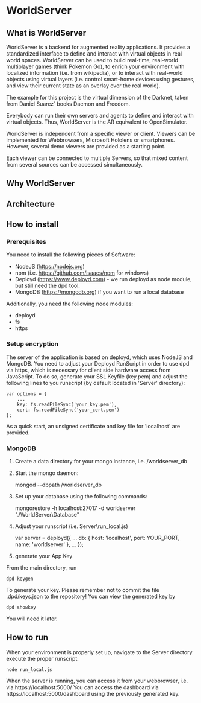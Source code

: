 # WorldServer

## What is WorldServer

WorldServer is a backend for augmented reality applications.
It provides a standardized interface to define and interact with virtual objects in real world spaces.
WorldServer can be used to build real-time, real-world multiplayer games (think Pokemon Go), to enrich your environment with localized information (i.e. from wikipedia), or to interact with real-world objects using virtual layers (i.e. control smart-home devices using gestures, and view their current state as an overlay over the real world).

The example for this project is the virtual dimension of the Darknet, taken from Daniel Suarez´ books Daemon and Freedom.

Everybody can run their own servers and agents to define and interact with virtual objects. Thus, WorldServer is the AR equivalent to OpenSimulator.

WorldServer is independent from a specific viewer or client. Viewers can be implemented for Webbrowsers, Microsoft Hololens or smartphones.
However, several demo viewers are provided as a starting point.

Each viewer can be connected to multiple Servers, so that mixed content from several sources can be accessed simultaneously.


## Why WorldServer

## Architecture

## How to install

### Prerequisites

You need to install the following pieces of Software:

- NodeJS (https://nodejs.org)
- npm (i.e. https://github.com/isaacs/npm for windows)
- Deployd (https://www.deployd.com) - we run deployd as node module, but still need the dpd tool.
- MongoDB (https://mongodb.org) if you want to run a local database

Additionally, you need the following node modules:
- deployd
- fs
- https


### Setup encryption

The server of the application is based on deployd, which uses NodeJS and MongoDB.
You need to adjust your Deployd RunScript in order to use dpd via https, which is necessary for client side hardware access from JavaScript.
To do so, generate your SSL Keyfile (key.pem) and adjust the following lines to you runscript (by default located in 'Server' directory):

	var options = {
		...
		key: fs.readFileSync('your_key.pem'),
		cert: fs.readFileSync('your_cert.pem')
	};
  
As a quick start, an unsigned certificate and key file for 'localhost' are provided.


### MongoDB

1. Create a data directory for your mongo instance, i.e. /worldserver_db

2. Start the mongo daemon:

	mongod --dbpath /worldserver_db

3. Set up your database using the following commands:

	mongorestore -h localhost:27017 -d worldserver ".\WorldServer\Database"

4. Adjust your runscript (i.e. Server\run_local.js)

	var server = deployd({
	  ...
	  db: {
		host: 'localhost',
		port: YOUR_PORT,
		name: 'worldserver'
	  },
	  ...
	});

5. generate your App Key

From the main directory, run

	dpd keygen

To generate your key. Please remember not to commit the file .dpd/keys.json to the repository!
You can view the generated key by

	dpd showkey

You will need it later.


## How to run

When your environment is properly set up, navigate to the Server directory execute the proper runscript:

	node run_local.js

When the server is running, you can access it from your webbrowser, i.e. via https://localhost:5000/
You can access the dashboard via https://localhost:5000/dashboard using the previously generated key.